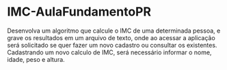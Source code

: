 # IMC-AulaFundamentoPR
Desenvolva um algoritmo que calcule o IMC de uma determinada pessoa, e grave os resultados em um arquivo de texto, onde ao acessar a aplicação será solicitado se quer fazer um novo cadastro ou consultar os existentes. Cadastrando um novo calculo de IMC, será necessário informar o nome, idade, peso e altura. 
